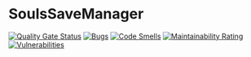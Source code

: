 ﻿# SoulsSaveManager
[![Quality Gate Status](https://sonarcloud.io/api/project_badges/measure?project=jesdomtri_SoulsSaveManager&metric=alert_status)](https://sonarcloud.io/summary/new_code?id=jesdomtri_SoulsSaveManager)
[![Bugs](https://sonarcloud.io/api/project_badges/measure?project=jesdomtri_SoulsSaveManager&metric=bugs)](https://sonarcloud.io/summary/new_code?id=jesdomtri_SoulsSaveManager)
[![Code Smells](https://sonarcloud.io/api/project_badges/measure?project=jesdomtri_SoulsSaveManager&metric=code_smells)](https://sonarcloud.io/summary/new_code?id=jesdomtri_SoulsSaveManager)
[![Maintainability Rating](https://sonarcloud.io/api/project_badges/measure?project=jesdomtri_SoulsSaveManager&metric=sqale_rating)](https://sonarcloud.io/summary/new_code?id=jesdomtri_SoulsSaveManager)
[![Vulnerabilities](https://sonarcloud.io/api/project_badges/measure?project=jesdomtri_SoulsSaveManager&metric=vulnerabilities)](https://sonarcloud.io/summary/new_code?id=jesdomtri_SoulsSaveManager)
